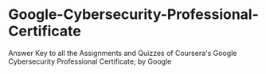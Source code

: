 # Google-Cybersecurity-Professional-Certificate

Answer Key to all the Assignments and Quizzes of Coursera's Google Cybersecurity Professional Certificate; by Google
